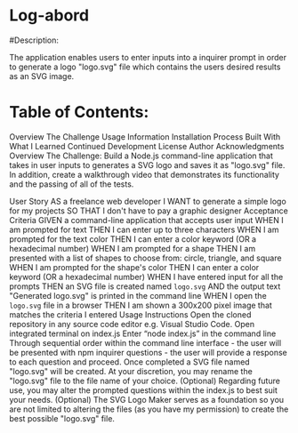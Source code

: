 # Log-abord
#Description:

The application enables users to enter inputs into a inquirer prompt in order to generate a logo "logo.svg" file which contains the users desired results as an SVG image.

# Table of Contents:
Overview
The Challenge
Usage Information
Installation Process
Built With
What I Learned
Continued Development
License
Author
Acknowledgments
Overview
The Challenge:
Build a Node.js command-line application that takes in user inputs to generates a SVG logo and saves it as "logo.svg" file. In addition, create a walkthrough video that demonstrates its functionality and the passing of all of the tests.

User Story
AS a freelance web developer
I WANT to generate a simple logo for my projects
SO THAT I don't have to pay a graphic designer
Acceptance Criteria
GIVEN a command-line application that accepts user input
WHEN I am prompted for text
THEN I can enter up to three characters
WHEN I am prompted for the text color
THEN I can enter a color keyword (OR a hexadecimal number)
WHEN I am prompted for a shape
THEN I am presented with a list of shapes to choose from: circle, triangle, and square
WHEN I am prompted for the shape's color
THEN I can enter a color keyword (OR a hexadecimal number)
WHEN I have entered input for all the prompts
THEN an SVG file is created named `logo.svg`
AND the output text "Generated logo.svg" is printed in the command line
WHEN I open the `logo.svg` file in a browser
THEN I am shown a 300x200 pixel image that matches the criteria I entered
Usage Instructions
Open the cloned repository in any source code editor e.g. Visual Studio Code.
Open integrated terminal on index.js
Enter “node index.js” in the command line
Through sequential order within the command line interface - the user will be presented with npm inquirer questions - the user will provide a response to each question and proceed.
Once completed a SVG file named "logo.svg" will be created.
At your discretion, you may rename the "logo.svg" file to the file name of your choice.
(Optional) Regarding future use, you may alter the prompted questions within the index.js to best suit your needs.
(Optional) The SVG Logo Maker serves as a foundation so you are not limited to altering the files (as you have my permission) to create the best possible "logo.svg" file.
